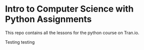 # Intro to Computer Science with Python Assignments

This repo contains all the lessons for the python course on Tran.io.

Testing testing
